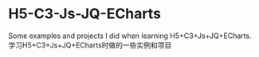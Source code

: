# H5-C3-Js-JQ-ECharts
Some examples and projects I did when learning H5+C3+Js+JQ+ECharts.    学习H5+C3+Js+JQ+ECharts时做的一些实例和项目
